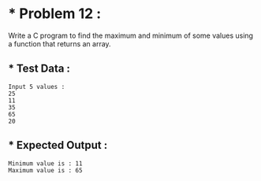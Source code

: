 # * Problem 12 :

Write a C program to find the maximum and minimum of some values using a function that returns an array.

## * Test Data :

    Input 5 values :
    25
    11
    35
    65
    20

## * Expected Output :

    Minimum value is : 11
    Maximum value is : 65